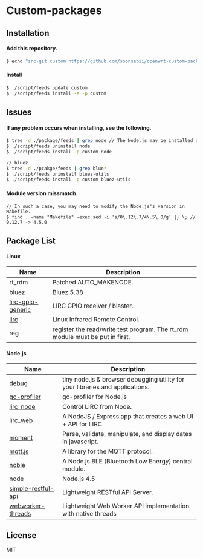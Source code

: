 # Custom-packages

## Installation

#### Add this repository.
```bash
$ echo "src-git custom https://github.com/soonsebii/openwrt-custom-package.git" >> feeds.conf.default
```

#### Install
```bash
$ ./script/feeds update custom
$ ./script/feeds install -a -p custom
```

## Issues

#### If any problem occurs when installing, see the following.
```bash
$ tree -d ./package/feeds | grep node // The Node.js may be installed already. (in OpenWRT Core)
$ ./script/feeds uninstall node
$ ./script/feeds install -p custom node

// bluez
$ tree -d ./pcakge/feeds | grep blue*
$ ./script/feeds uninstall bluez-utils
$ ./script/feeds install -p custom bluez-utils
```

#### Module version missmatch.
```
// In such a case, you may need to modify the Node.js's version in Makefile.
$ find . -name "Makefile" -exec sed -i 's/0\.12\.7/4\.5\.0/g' {} \; // 0.12.7 -> 4.5.0
```

## Package List

#### Linux
| Name                         | Description                       |
| ---------------------------- | --------------------------------- |
| rt_rdm | Patched AUTO_MAKENODE. |
| bluez | Bluez 5.38 |
| [lirc-gpio-generic](https://github.com/danitool/openwrt-pkgs/tree/cc/lirc-gpio-generic) | LIRC GPIO receiver / blaster. |
| [lirc](https://github.com/danitool/openwrt-pkgs/tree/cc/lirc) | Linux Infrared Remote Control. |
| reg | register the read/write test program. The rt_rdm module must be put in first. |

#### Node.js
| Name                         | Description                       |
| ---------------------------- | --------------------------------- |
| [debug](https://github.com/visionmedia/debug) | tiny node.js & browser debugging utility for your libraries and applications. |
| [gc-profiler](https://github.com/bretcope/node-gc-profiler) | gc-profiler for Node.js |
| [lirc_node](https://github.com/alexbain/lirc_node) | Control LIRC from Node. |
| [lirc_web](https://github.com/alexbain/lirc_web) | A NodeJS / Express app that creates a web UI + API for LIRC. |
| [moment](https://github.com/moment/moment) | Parse, validate, manipulate, and display dates in javascript. |
| [mqtt.js](https://github.com/mqttjs/MQTT.js) | A library for the MQTT protocol. |
| [noble](https://github.com/sandeepmistry/noble) | A Node.js BLE (Bluetooth Low Energy) central module. |
| node | Node.js 4.5 |
| [simple-restful-api](https://github.com/soonsebii/simple-restful-api) | Lightweight RESTful API Server. |
| [webworker-threads](https://github.com/audreyt/node-webworker-threads) | Lightweight Web Worker API implementation with native threads |

## License
MIT
